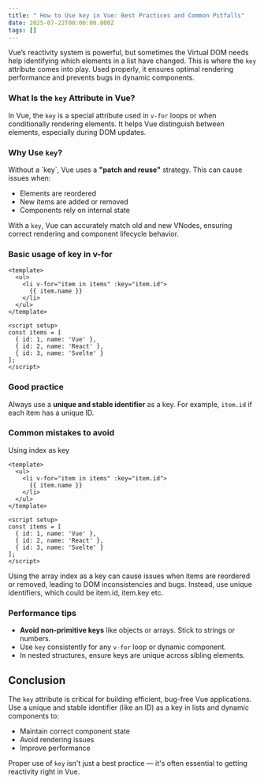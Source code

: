```yaml
---
title: " How to Use key in Vue: Best Practices and Common Pitfalls"
date: 2025-07-22T00:00:00.000Z
tags: []
---
```


Vue’s reactivity system is powerful, but sometimes the Virtual DOM needs help identifying which elements in a list have changed. This is where the `key` attribute comes into play. Used properly, it ensures optimal rendering performance and prevents bugs in dynamic components.

### What Is the `key` Attribute in Vue?

In Vue, the `key` is a special attribute used in `v-for` loops or when conditionally rendering elements. It helps Vue distinguish between elements, especially during DOM updates.

### Why Use `key`?

Without a `key&#x60;, Vue uses a **"patch and reuse"** strategy. This can cause issues when:

- Elements are reordered
- New items are added or removed
- Components rely on internal state

With a `key`, Vue can accurately match old and new VNodes, ensuring correct rendering and component lifecycle behavior.

### Basic usage of key in v-for

```vue [TestList]
<template>
  <ul>
    <li v-for="item in items" :key="item.id">
      {{ item.name }}
    </li>
  </ul>
</template>

<script setup>
const items = [
  { id: 1, name: 'Vue' },
  { id: 2, name: 'React' },
  { id: 3, name: 'Svelte' }
];
</script>
```

### Good practice

Always use a **unique and stable identifier** as a key. For example, `item.id` if each item has a unique ID.

### Common mistakes to avoid

Using index as key

```vue
<template>
  <ul>
    <li v-for="item in items" :key="item.id">
      {{ item.name }}
    </li>
  </ul>
</template>

<script setup>
const items = [
  { id: 1, name: 'Vue' },
  { id: 2, name: 'React' },
  { id: 3, name: 'Svelte' }
];
</script>
```

Using the array index as a key can cause issues when items are reordered or removed, leading to DOM inconsistencies and bugs. Instead, use unique identifiers, which could be item.id, item.key etc.

### Performance tips

- **Avoid non-primitive keys** like objects or arrays. Stick to strings or numbers.
- Use `key` consistently for any `v-for` loop or dynamic component.
- In nested structures, ensure keys are unique across sibling elements.

## Conclusion

The `key` attribute is critical for building efficient, bug-free Vue applications. Use a unique and stable identifier (like an ID) as a key in lists and dynamic components to:

- Maintain correct component state
- Avoid rendering issues
- Improve performance

Proper use of `key` isn't just a best practice — it's often essential to getting reactivity right in Vue.
